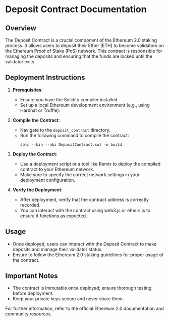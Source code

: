 # Deposit Contract Documentation

## Overview

The Deposit Contract is a crucial component of the Ethereum 2.0 staking process. It allows users to deposit their Ether (ETH) to become validators on the Ethereum Proof of Stake (PoS) network. This contract is responsible for managing the deposits and ensuring that the funds are locked until the validator exits.

## Deployment Instructions

1. **Prerequisites**:
   - Ensure you have the Solidity compiler installed.
   - Set up a local Ethereum development environment (e.g., using Hardhat or Truffle).

2. **Compile the Contract**:
   - Navigate to the `deposit_contract` directory.
   - Run the following command to compile the contract:
     ```
     solc --bin --abi DepositContract.sol -o build
     ```

3. **Deploy the Contract**:
   - Use a deployment script or a tool like Remix to deploy the compiled contract to your Ethereum network.
   - Make sure to specify the correct network settings in your deployment configuration.

4. **Verify the Deployment**:
   - After deployment, verify that the contract address is correctly recorded.
   - You can interact with the contract using web3.js or ethers.js to ensure it functions as expected.

## Usage

- Once deployed, users can interact with the Deposit Contract to make deposits and manage their validator status.
- Ensure to follow the Ethereum 2.0 staking guidelines for proper usage of the contract.

## Important Notes

- The contract is immutable once deployed; ensure thorough testing before deployment.
- Keep your private keys secure and never share them.

For further information, refer to the official Ethereum 2.0 documentation and community resources.